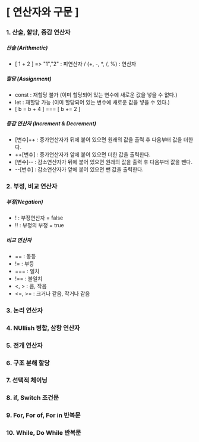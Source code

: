# [ 연산자와 구문 ]

### 1. 산술, 할당, 증감 연산자

##### 산술 (Arithmetic)

- [ 1 + 2 ] => "1","2" : 피연산자 / (+, -, \*, /, %) : 연산자

##### 할당 (Assignment)

- const : 재할당 불가 (이미 할당되어 있는 변수에 새로운 값을 넣을 수 없다.)
- let : 재할당 가능 (이미 할당되어 있는 변수에 새로운 값을 넣을 수 있다.)
- [ b = b + 4 ] === [ b += 2 ]

##### 증감 연산자 (Increment & Decrement)

- [변수]++ : 증가연산자가 뒤에 붙어 있으면 원래의 값을 출력 후 다음부터 값을 더한다.
- ++[변수] : 증가연산자가 앞에 붙어 있으면 더한 값을 출력한다.
- [변수]-- : 감소연산자가 뒤에 붙어 있으면 원래의 값을 출력 후 다음부터 값을 뺀다.
- --[변수] : 감소연산자가 앞에 붙어 있으면 뺀 값을 출력한다.

### 2. 부정, 비교 연산자
##### 부정(Negation)
- ! : 부정연산자 = false
- !! : 부정의 부정 = true
##### 비교 연산자
- == : 동등
- != : 부등
- === : 일치
- !== : 불일치
- <, > : 큼, 작음
- <=, >= : 크거나 같음, 작거나 같음

### 3. 논리 연산자

### 4. NUllish 병합, 삼항 연산자

### 5. 전개 연산자

### 6. 구조 분해 할당

### 7. 선택적 체이닝

### 8. if, Switch 조건문

### 9. For, For of, For in 반복문

### 10. While, Do While 반복문
